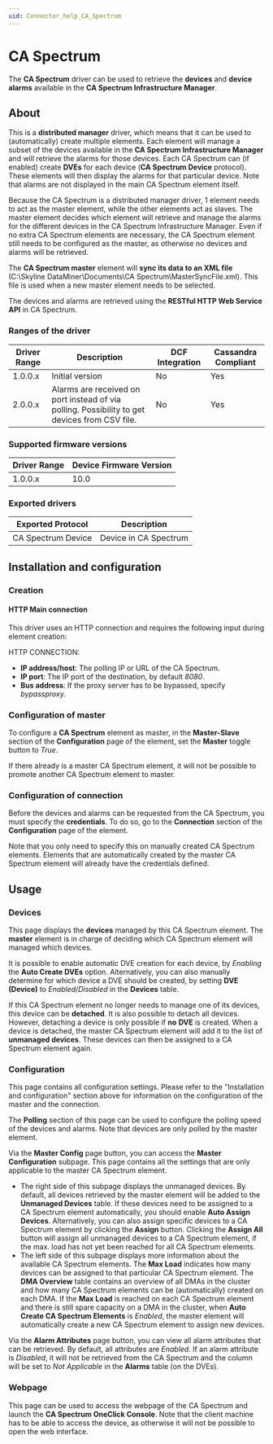 ```yaml
---
uid: Connector_help_CA_Spectrum
---
```


# CA Spectrum

The **CA Spectrum** driver can be used to retrieve the **devices** and **device alarms** available in the **CA Spectrum Infrastructure Manager**.

## About

This is a **distributed manager** driver, which means that it can be used to (automatically) create multiple elements. Each element will manage a subset of the devices available in the **CA Spectrum Infrastructure Manager** and will retrieve the alarms for those devices. Each CA Spectrum can (if enabled) create **DVEs** for each device (**CA Spectrum Device** protocol). These elements will then display the alarms for that particular device. Note that alarms are not displayed in the main CA Spectrum element itself.

Because the CA Spectrum is a distributed manager driver, 1 element needs to act as the master element, while the other elements act as slaves. The master element decides which element will retrieve and manage the alarms for the different devices in the CA Spectrum Infrastructure Manager. Even if no extra CA Spectrum elements are necessary, the CA Spectrum element still needs to be configured as the master, as otherwise no devices and alarms will be retrieved.

The **CA Spectrum master** element will **sync its data to an XML file** (C:\Skyline DataMiner\Documents\CA Spectrum\MasterSyncFile.xml). This file is used when a new master element needs to be selected.

The devices and alarms are retrieved using the **RESTful HTTP Web Service API** in CA Spectrum.

### Ranges of the driver

| **Driver Range** | **Description**                                                                               | **DCF Integration** | **Cassandra Compliant** |
|------------------|-----------------------------------------------------------------------------------------------|---------------------|-------------------------|
| 1.0.0.x          | Initial version                                                                               | No                  | Yes                     |
| 2.0.0.x          | Alarms are received on port instead of via polling. Possibility to get devices from CSV file. | No                  | Yes                     |

### Supported firmware versions

| **Driver Range** | **Device Firmware Version** |
|------------------|-----------------------------|
| 1.0.0.x          | 10.0                        |

### Exported drivers

| **Exported Protocol** | **Description**       |
|-----------------------|-----------------------|
| CA Spectrum Device    | Device in CA Spectrum |

## Installation and configuration

### Creation

#### HTTP Main connection

This driver uses an HTTP connection and requires the following input during element creation:

HTTP CONNECTION:

- **IP address/host**: The polling IP or URL of the CA Spectrum.
- **IP port**: The IP port of the destination, by default *8080*.
- **Bus address**: If the proxy server has to be bypassed, specify *bypassproxy.*

### Configuration of master

To configure a **CA Spectrum** element as master, in the **Master-Slave** section of the **Configuration** page of the element, set the **Master** toggle button to *True*.

If there already is a master CA Spectrum element, it will not be possible to promote another CA Spectrum element to master.

### Configuration of connection

Before the devices and alarms can be requested from the CA Spectrum, you must specify the **credentials**. To do so, go to the **Connection** section of the **Configuration** page of the element.

Note that you only need to specify this on manually created CA Spectrum elements. Elements that are automatically created by the master CA Spectrum element will already have the credentials defined.

## Usage

### Devices

This page displays the **devices** managed by this CA Spectrum element. The **master** element is in charge of deciding which CA Spectrum element will managed which devices.

It is possible to enable automatic DVE creation for each device, by *Enabling* the **Auto Create DVEs** option. Alternatively, you can also manually determine for which device a DVE should be created, by setting **DVE (Device)** to *Enabled*/*Disabled* in the **Devices** table.

If this CA Spectrum element no longer needs to manage one of its devices, this device can be **detached**. It is also possible to detach all devices. However, detaching a device is only possible if **no** **DVE** is created. When a device is detached, the master CA Spectrum element will add it to the list of **unmanaged devices**. These devices can then be assigned to a CA Spectrum element again.

### Configuration

This page contains all configuration settings. Please refer to the "Installation and configuration" section above for information on the configuration of the master and the connection.

The **Polling** section of this page can be used to configure the polling speed of the devices and alarms. Note that devices are only polled by the master element.

Via the **Master Config** page button, you can access the **Master Configuration** subpage. This page contains all the settings that are only applicable to the master CA Spectrum element.

- The right side of this subpage displays the unmanaged devices. By default, all devices retrieved by the master element will be added to the **Unmanaged Devices** table. If these devices need to be assigned to a CA Spectrum element automatically, you should enable **Auto Assign Devices**. Alternatively, you can also assign specific devices to a CA Spectrum element by clicking the **Assign** button. Clicking the **Assign All** button will assign all unmanaged devices to a CA Spectrum element, if the max. load has not yet been reached for all CA Spectrum elements.
- The left side of this subpage displays more information about the available CA Spectrum elements. The **Max Load** indicates how many devices can be assigned to that particular CA Spectrum element. The **DMA Overview** table contains an overview of all DMAs in the cluster and how many CA Spectrum elements can be (automatically) created on each DMA. If the **Max Load** is reached on each CA Spectrum element and there is still spare capacity on a DMA in the cluster, when **Auto Create CA Spectrum Elements** is *Enabled*, the master element will automatically create a new CA Spectrum element to assign new devices.

Via the **Alarm Attributes** page button, you can view all alarm attributes that can be retrieved. By default, all attributes are *Enabled*. If an alarm attribute is *Disabled*, it will not be retrieved from the CA Spectrum and the column will be set to *Not Applicable* in the **Alarms** table (on the DVEs).

### Webpage

This page can be used to access the webpage of the CA Spectrum and launch the **CA Spectrum OneClick Console**. Note that the client machine has to be able to access the device, as otherwise it will not be possible to open the web interface.
